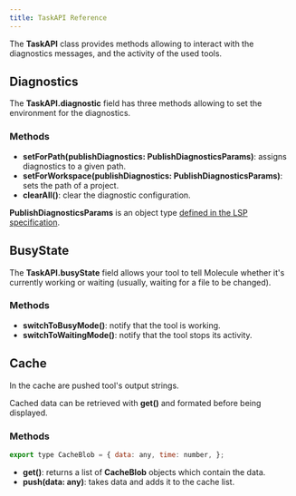 ```yaml
---
title: TaskAPI Reference
---
```


The **TaskAPI** class provides methods allowing to interact with the diagnostics messages, and the activity of the used tools.

## Diagnostics

The **TaskAPI.diagnostic** field has three methods allowing to set the environment for the diagnostics.

### Methods

* **setForPath(publishDiagnostics: PublishDiagnosticsParams)**: assigns diagnostics to a given path.
* **setForWorkspace(publishDiagnostics: PublishDiagnosticsParams)**: sets the path of a project.
* **clearAll()**: clear the diagnostic configuration.

**PublishDiagnosticsParams** is an object type [defined in the LSP specification](https://microsoft.github.io/language-server-protocol/specification#textDocument_publishDiagnostics).

## BusyState

The **TaskAPI.busyState** field allows your tool to tell Molecule whether it's currently working or waiting (usually, waiting for a file to be changed).

### Methods

* **switchToBusyMode()**: notify that the tool is working.
* **switchToWaitingMode()**: notify that the tool stops its activity.

## Cache

In the cache are pushed tool's output strings.

Cached data can be retrieved with **get()** and formated before being displayed.

### Methods

```js
export type CacheBlob = { data: any, time: number, };
```

* **get()**: returns a list of **CacheBlob** objects which contain the data.
* **push(data: any)**: takes data and adds it to the cache list.
